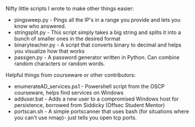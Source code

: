 Nifty little scripts I wrote to make other things easier:
* pingsweep.py - Pings all the IP's in a range you provide and lets you know who answered.
* stringsplit.py - This script simply takes a big string and splits it into a bunch of smaller ones in the desired format
* binaryteacher.py - A script that converts binary to decimal and helps you visualize how that works
* passgen.py - A password generator written in Python.  Can combine random characters or random words.

Helpful things from courseware or other contributors:
* enumerateAD_services.ps1 - Powershell script from the OSCP courseware, helps find services on Windows
* adduser.bat - Adds a new user to a compromised Windows host for persistence, borrowed from Siddicky (Offsec Student Mentor)
* portscan.sh - A simple portscanner that uses bash (for situations where you can't use nmap)- just tells you open tcp ports.
